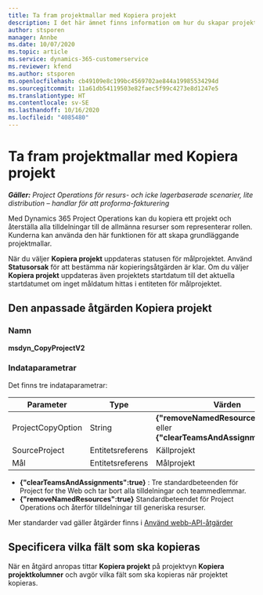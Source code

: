 ```yaml
---
title: Ta fram projektmallar med Kopiera projekt
description: I det här ämnet finns information om hur du skapar projektmallar med den anpassade åtgärden Kopiera projekt.
author: stsporen
manager: Annbe
ms.date: 10/07/2020
ms.topic: article
ms.service: dynamics-365-customerservice
ms.reviewer: kfend
ms.author: stsporen
ms.openlocfilehash: cb49109e8c199bc4569702ae844a19985534294d
ms.sourcegitcommit: 11a61db54119503e82faec5f99c4273e8d1247e5
ms.translationtype: HT
ms.contentlocale: sv-SE
ms.lasthandoff: 10/16/2020
ms.locfileid: "4085480"
---
```

# <a name="develop-project-templates-with-copy-project"></a>Ta fram projektmallar med Kopiera projekt

_**Gäller:** Project Operations för resurs- och icke lagerbaserade scenarier, lite distribution – handlar för att proforma-fakturering_

Med Dynamics 365 Project Operations kan du kopiera ett projekt och återställa alla tilldelningar till de allmänna resurser som representerar rollen. Kunderna kan använda den här funktionen för att skapa grundläggande projektmallar.

När du väljer **Kopiera projekt** uppdateras statusen för målprojektet. Använd **Statusorsak** för att bestämma när kopieringsåtgärden är klar. Om du väljer **Kopiera projekt** uppdateras även projektets startdatum till det aktuella startdatumet om inget måldatum hittas i entiteten för målprojektet.

## <a name="copy-project-custom-action"></a>Den anpassade åtgärden Kopiera projekt 

### <a name="name"></a>Namn 

**msdyn_CopyProjectV2**

### <a name="input-parameters"></a>Indataparametrar
Det finns tre indataparametrar:

| Parameter          | Type   | Värden                                                   | 
|--------------------|--------|----------------------------------------------------------|
| ProjectCopyOption  | String | **{"removeNamedResources":true}** eller **{"clearTeamsAndAssignments":true}** |
| SourceProject      | Entitetsreferens | Källprojekt |
| Mål             | Entitetsreferens | Målprojekt |


- **{"clearTeamsAndAssignments":true}** : Tre standardbeteenden för Project for the Web och tar bort alla tilldelningar och teammedlemmar.
- **{"removeNamedResources":true}** Standardbeteendet för Project Operations och återför tilldelningar till generiska resurser.

Mer standarder vad gäller åtgärder finns i [Använd webb-API-åtgärder](https://docs.microsoft.com/powerapps/developer/common-data-service/webapi/use-web-api-actions)

## <a name="specify-fields-to-copy"></a>Specificera vilka fält som ska kopieras 
När en åtgärd anropas tittar **Kopiera projekt** på projektvyn **Kopiera projektkolumner** och avgör vilka fält som ska kopieras när projektet kopieras.
